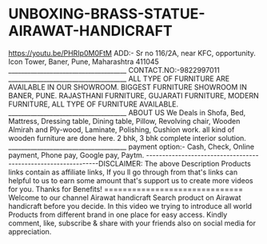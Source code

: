 # UNBOXING-BRASS-STATUE-AIRAWAT-HANDICRAFT
https://youtu.be/PHRIp0M0FtM    ADD:- Sr no 116/2A, near KFC, opportunity. Icon Tower, Baner, Pune, Maharashtra 411045 _____________________________________ CONTACT.NO:-9822997011 _____________________________________ ALL TYPE OF FURNITURE ARE AVAILABLE IN OUR SHOWROOM. BIGGEST FURNITURE SHOWROOM IN BANER, PUNE. RAJASTHANI FURNITURE, GUJARATI FURNITURE, MODERN FURNITURE, ALL TYPE OF FURNITURE AVAILABLE. _____________________________________ ABOUT US We Deals in Shofa, Bed, Mattress, Dressing table, Dining table, Pillow, Revolving chair, Wooden Almirah and Ply-wood, Laminate, Polishing, Cushion work. all kind of wooden furniture are done here. 2 bhk, 3 bhk complete interior solution. _____________________________________ payment option:- Cash, Check, Online payment, Phone pay, Google pay, Paytm. ---------------------------------------------------------------DISCLAIMER: The above Description Products links contain as affiliate links, If you ll go through from that's links can helpful to us to earn some amount that's support us to create more videos for you. Thanks for Benefits! ============================== Welcome to our channel Airawat handicraft Search product on Airawat handicraft before you decide. In this video we trying to introduce all world Products from different brand in one place for easy access. Kindly comment, like, subscribe &amp; share with your friends also on social media for appreciation.
